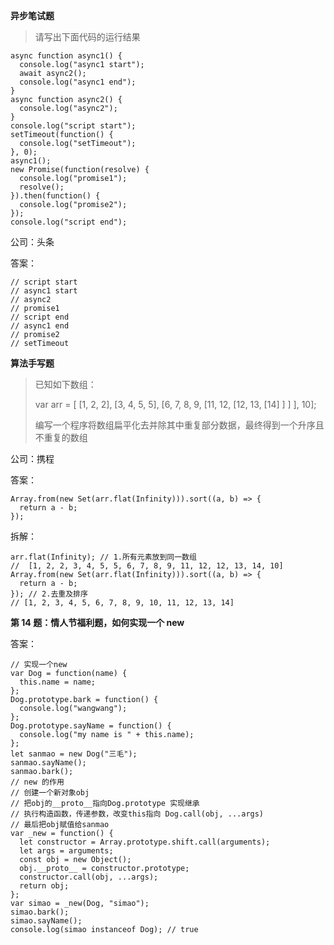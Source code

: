 **异步笔试题**

> 请写出下面代码的运行结果

```
async function async1() {
  console.log("async1 start");
  await async2();
  console.log("async1 end");
}
async function async2() {
  console.log("async2");
}
console.log("script start");
setTimeout(function() {
  console.log("setTimeout");
}, 0);
async1();
new Promise(function(resolve) {
  console.log("promise1");
  resolve();
}).then(function() {
  console.log("promise2");
});
console.log("script end");
```

公司：头条

答案：

```
// script start
// async1 start
// async2
// promise1
// script end
// async1 end
// promise2
// setTimeout
```







**算法手写题**

> 已知如下数组：
>
> var arr = [ [1, 2, 2], [3, 4, 5, 5], [6, 7, 8, 9, [11, 12, [12, 13, [14] ] ] ], 10];
>
> 编写一个程序将数组扁平化去并除其中重复部分数据，最终得到一个升序且不重复的数组

公司：携程

答案：

```
Array.from(new Set(arr.flat(Infinity))).sort((a, b) => {
  return a - b;
});
```

拆解：

```
arr.flat(Infinity); // 1.所有元素放到同一数组
//  [1, 2, 2, 3, 4, 5, 5, 6, 7, 8, 9, 11, 12, 12, 13, 14, 10]
Array.from(new Set(arr.flat(Infinity))).sort((a, b) => {
  return a - b;
}); // 2.去重及排序
// [1, 2, 3, 4, 5, 6, 7, 8, 9, 10, 11, 12, 13, 14]
```









**第 14 题：情人节福利题，如何实现一个 new**

答案：

```
// 实现一个new
var Dog = function(name) {
  this.name = name;
};
Dog.prototype.bark = function() {
  console.log("wangwang");
};
Dog.prototype.sayName = function() {
  console.log("my name is " + this.name);
};
let sanmao = new Dog("三毛");
sanmao.sayName();
sanmao.bark();
// new 的作用
// 创建一个新对象obj
// 把obj的__proto__指向Dog.prototype 实现继承
// 执行构造函数，传递参数，改变this指向 Dog.call(obj, ...args)
// 最后把obj赋值给sanmao
var _new = function() {
  let constructor = Array.prototype.shift.call(arguments);
  let args = arguments;
  const obj = new Object();
  obj.__proto__ = constructor.prototype;
  constructor.call(obj, ...args);
  return obj;
};
var simao = _new(Dog, "simao");
simao.bark();
simao.sayName();
console.log(simao instanceof Dog); // true
```